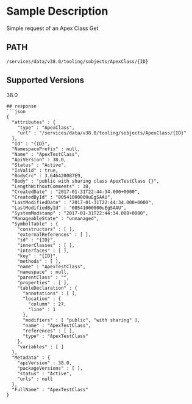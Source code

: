 # Sample Description
Simple request of an Apex Class Get

## PATH
```
/services/data/v38.0/tooling/sobjects/ApexClass/{ID}
```
## Supported Versions
38.0

```
## response
```json
{
  "attributes" : {
    "type" : "ApexClass",
    "url" : "/services/data/v38.0/tooling/sobjects/ApexClass/{ID}"
  },
  "Id" : "{ID}",
  "NamespacePrefix" : null,
  "Name" : "ApexTestClass",
  "ApiVersion" : 38.0,
  "Status" : "Active",
  "IsValid" : true,
  "BodyCrc" : 3.646420087E9,
  "Body" : "public with sharing class ApexTestClass {}",
  "LengthWithoutComments" : 38,
  "CreatedDate" : "2017-01-31T22:44:34.000+0000",
  "CreatedById" : "00541000000uEgSAAU",
  "LastModifiedDate" : "2017-01-31T22:44:34.000+0000",
  "LastModifiedById" : "00541000000uEgSAAU",
  "SystemModstamp" : "2017-01-31T22:44:34.000+0000",
  "ManageableState" : "unmanaged",
  "SymbolTable" : {
    "constructors" : [ ],
    "externalReferences" : [ ],
    "id" : "{ID}",
    "innerClasses" : [ ],
    "interfaces" : [ ],
    "key" : "{ID}",
    "methods" : [ ],
    "name" : "ApexTestClass",
    "namespace" : null,
    "parentClass" : "",
    "properties" : [ ],
    "tableDeclaration" : {
      "annotations" : [ ],
      "location" : {
        "column" : 27,
        "line" : 1
      },
      "modifiers" : [ "public", "with sharing" ],
      "name" : "ApexTestClass",
      "references" : [ ],
      "type" : "ApexTestClass"
    },
    "variables" : [ ]
  },
  "Metadata" : {
    "apiVersion" : 38.0,
    "packageVersions" : [ ],
    "status" : "Active",
    "urls" : null
  },
  "FullName" : "ApexTestClass"
}
```
